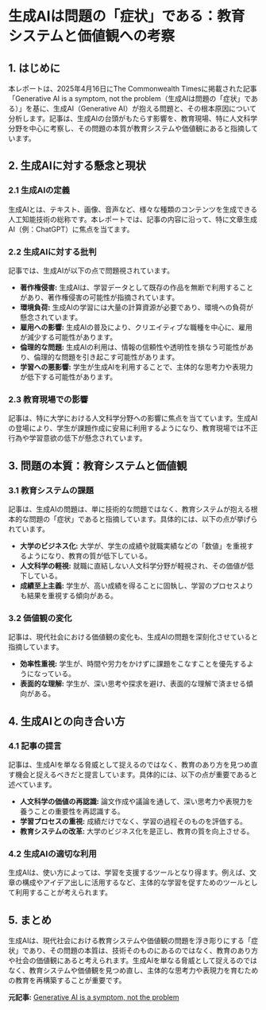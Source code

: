 # 生成AIは問題の「症状」である：教育システムと価値観への考察

## 1. はじめに

本レポートは、2025年4月16日にThe Commonwealth Timesに掲載された記事「Generative AI is a symptom, not the problem（生成AIは問題の「症状」である）」を基に、生成AI（Generative AI）が抱える問題と、その根本原因について分析します。記事は、生成AIの台頭がもたらす影響を、教育現場、特に人文科学分野を中心に考察し、その問題の本質が教育システムや価値観にあると指摘しています。

## 2. 生成AIに対する懸念と現状

### 2.1 生成AIの定義

生成AIとは、テキスト、画像、音声など、様々な種類のコンテンツを生成できる人工知能技術の総称です。本レポートでは、記事の内容に沿って、特に文章生成AI（例：ChatGPT）に焦点を当てます。

### 2.2 生成AIに対する批判

記事では、生成AIが以下の点で問題視されています。

* **著作権侵害:** 生成AIは、学習データとして既存の作品を無断で利用することがあり、著作権侵害の可能性が指摘されています。
* **環境負荷:** 生成AIの学習には大量の計算資源が必要であり、環境への負荷が懸念されています。
* **雇用への影響:** 生成AIの普及により、クリエイティブな職種を中心に、雇用が減少する可能性があります。
* **倫理的な問題:** 生成AIの利用は、情報の信頼性や透明性を損なう可能性があり、倫理的な問題を引き起こす可能性があります。
* **学習への悪影響:** 学生が生成AIを利用することで、主体的な思考力や表現力が低下する可能性があります。

### 2.3 教育現場での影響

記事は、特に大学における人文科学分野への影響に焦点を当てています。生成AIの登場により、学生が課題作成に安易に利用するようになり、教育現場では不正行為や学習意欲の低下が懸念されています。

## 3. 問題の本質：教育システムと価値観

### 3.1 教育システムの課題

記事は、生成AIの問題は、単に技術的な問題ではなく、教育システムが抱える根本的な問題の「症状」であると指摘しています。具体的には、以下の点が挙げられています。

* **大学のビジネス化:** 大学が、学生の成績や就職実績などの「数値」を重視するようになり、教育の質が低下している。
* **人文科学の軽視:** 就職に直結しない人文科学分野が軽視され、その価値が低下している。
* **成績至上主義:** 学生が、高い成績を得ることに固執し、学習のプロセスよりも結果を重視する傾向がある。

### 3.2 価値観の変化

記事は、現代社会における価値観の変化も、生成AIの問題を深刻化させていると指摘しています。

* **効率性重視:** 学生が、時間や労力をかけずに課題をこなすことを優先するようになっている。
* **表面的な理解:** 学生が、深い思考や探求を避け、表面的な理解で済ませる傾向がある。

## 4. 生成AIとの向き合い方

### 4.1 記事の提言

記事は、生成AIを単なる脅威として捉えるのではなく、教育のあり方を見つめ直す機会と捉えるべきだと提言しています。具体的には、以下の点が重要であると述べています。

* **人文科学の価値の再認識:** 論文作成や議論を通して、深い思考力や表現力を養うことの重要性を再認識する。
* **学習プロセスの重視:** 成績だけでなく、学習の過程そのものを評価する。
* **教育システムの改革:** 大学のビジネス化を是正し、教育の質を向上させる。

### 4.2 生成AIの適切な利用

生成AIは、使い方によっては、学習を支援するツールとなり得ます。例えば、文章の構成やアイデア出しに活用するなど、主体的な学習を促すためのツールとして利用することが考えられます。

## 5. まとめ

生成AIは、現代社会における教育システムや価値観の問題を浮き彫りにする「症状」であり、その問題の本質は、技術そのものにあるのではなく、教育のあり方や社会の価値観にあると考えられます。生成AIを単なる脅威として捉えるのではなく、教育システムや価値観を見つめ直し、主体的な思考力や表現力を育むための教育を再構築することが重要です。



**元記事:** [Generative AI is a symptom, not the problem](https://commonwealthtimes.org/2025/04/16/generative-ai-is-a-symptom-not-the-problem/)